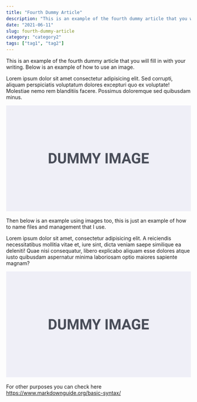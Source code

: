 ```yaml
---
title: "Fourth Dummy Article"
description: "This is an example of the fourth dummy article that you will fill in with your writing. Below is an example of how to use an image."
date: "2021-06-11"
slug: fourth-dummy-article
category: "category2"
tags: ["tag1", "tag2"]
---
```


This is an example of the fourth dummy article that you will fill in with your writing. Below is an example of how to use an image.

Lorem ipsum dolor sit amet consectetur adipisicing elit. Sed corrupti, aliquam perspiciatis voluptatum dolores excepturi quo ex voluptate! Molestiae nemo rem blanditiis facere. Possimus doloremque sed quibusdam minus.

![text alt](../images/posts/001-1-profile-fikriwado.jpg "text hover")

Then below is an example using images too, this is just an example of how to name files and management that I use.

Lorem ipsum dolor sit amet, consectetur adipisicing elit. A reiciendis necessitatibus mollitia vitae et, iure sint, dicta veniam saepe similique ea deleniti! Quae nisi consequatur, libero explicabo aliquam esse dolores atque iusto quibusdam aspernatur minima laboriosam optio maiores sapiente magnam?

![text alt](../images/posts/001-2-profile-fikriwado-too.jpg "text hover")

For other purposes you can check here https://www.markdownguide.org/basic-syntax/